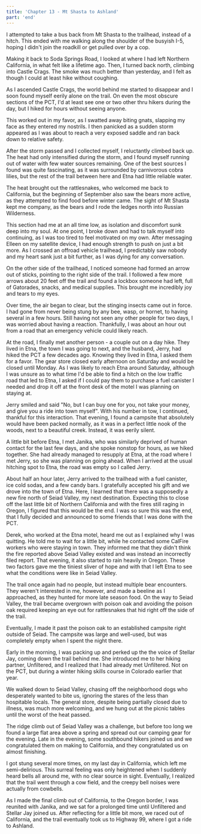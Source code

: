```yaml
---
title: 'Chapter 13 - Mt Shasta to Ashland'
part: 'end'
---
```


I attempted to take a bus back from Mt Shasta to the trailhead, instead of a hitch. This ended with me walking along the
shoulder of the busyish I-5, hoping I didn't join the roadkill or get pulled over by a cop.

Making it back to Soda Springs Road, I looked at where I had left Northern California, in what felt like a lifetime ago.
Then, I turned back north, climbing into Castle Crags. The smoke was much better than yesterday, and I felt as though I
could at least hike without coughing.

As I ascended Castle Crags, the world behind me started to disappear and I soon found myself eerily alone on the trail.
On even the most obscure sections of the PCT, I'd at least see one or two other thru hikers during the day, but I hiked
for hours without seeing anyone.

This worked out in my favor, as I swatted away biting gnats, slapping my face as they entered my nostrils. I then
panicked as a sudden storm appeared as I was about to reach a very exposed saddle and ran back down to relative safety.

After the storm passed and I collected myself, I reluctantly climbed back up. The heat had only intensified during the
storm, and I found myself running out of water with few water sources remaining. One of the best sources I found was
quite fascinating, as it was surrounded by carnivorous cobra lilies, but the rest of the trail between here and Etna had
little reliable water.

The heat brought out the rattlesnakes, who welcomed me back to California, but the beginning of September also saw the
bears more active, as they attempted to find food before winter came. The sight of Mt Shasta kept me company, as the
bears and I rode the ledges north into Russian Wilderness.

This section had me at an all time low, as isolation and discomfort sunk deep into my soul. At one point, I broke down
and had to talk myself into continuing, as I was too tired to feel motivated on my own. After messaging Elleen on my
satellite device, I had enough strength to push on just a bit more. As I crossed an offroad vehicle trailhead, I
predictably saw nobody and my heart sank just a bit further, as I was dying for any conversation.

On the other side of the trailhead, I noticed someone had formed an arrow out of sticks, pointing to the right side of
the trail. I followed a few more arrows about 20 feet off the trail and found a lockbox someone had left, full of
Gatorades, snacks, and medical supplies. This brought me incredibly joy and tears to my eyes.

Over time, the air began to clear, but the stinging insects came out in force. I had gone from never being stung by any
bee, wasp, or hornet, to having several in a few hours. Still having not seen any other people for two days, I was
worried about having a reaction. Thankfully, I was about an hour out from a road that an emergency vehicle could likely
reach.

At the road, I finally met another person - a couple out on a day hike. They lived in Etna, the town I was going to
next, and the husband, Jerry, had hiked the PCT a few decades ago. Knowing they lived in Etna, I asked them for a favor.
The gear store closed early afternoon on Saturday and would be closed until Monday. As I was likely to reach Etna around
Saturday, although I was unsure as to what time I'd be able to find a hitch on the low traffic road that led to Etna, I
asked if I could pay them to purchase a fuel canister I needed and drop it off at the front desk of the motel I was
planning on staying at.

Jerry smiled and said "No, but I can buy one for you, not take your money, and give you a ride into town myself". With
his number in tow, I continued, thankful for this interaction. That evening, I found a campsite that absolutely would
have been packed normally, as it was in a perfect little nook of the woods, next to a beautiful creek. Instead, it was
eerily silent.

A little bit before Etna, I met Janika, who was similarly deprived of human contact for the last few days, and she spoke
nonstop for hours, as we hiked together. She had already managed to resupply at Etna, at the road where I met Jerry, so
she was planning on going ahead. When I arrived at the usual hitching spot to Etna, the road was empty so I called
Jerry.

About half an hour later, Jerry arrived to the trailhead with a fuel canister, ice cold sodas, and a few candy bars. I
gratefully accepted his gift and we drove into the town of Etna. Here, I learned that there was a supposedly a new fire
north of Seiad Valley, my next destination. Expecting this to close off the last little bit of Northern California and
with the fires still raging in Oregon, I figured that this would be the end. I was so sure this was the end, that I
fully decided and announced to some friends that I was done with the PCT.

Derek, who worked at the Etna motel, heard me out as I explained why I was quitting. He told me to wait for a little
bit, while he contacted some CalFire workers who were staying in town. They informed me that they didn't think the fire
reported above Seiad Valley existed and was instead an incorrectly filed report. That evening, it also started to rain
heavily in Oregon. These two factors gave me the tiniest sliver of hope and with that I left Etna to see what the
conditions were like in Seiad Valley.

The trail once again had no people, but instead multiple bear encounters. They weren't interested in me, however, and
made a beeline as I approached, as they hunted for more late season food. On the way to Seiad Valley, the trail became
overgrown with poison oak and avoiding the poison oak required keeping an eye out for rattlesnakes that hid right off
the side of the trail.

Eventually, I made it past the poison oak to an established campsite right outside of Seiad. The campsite was large and
well-used, but was completely empty when I spent the night there.

Early in the morning, I was packing up and perked up the the voice of Stellar Jay, coming down the trail behind me. She
introduced me to her hiking partner, Unfiltered, and I realized that I had already met Unfiltered. Not on the PCT, but
during a winter hiking skills course in Colorado earlier that year.

We walked down to Seiad Valley, chasing off the neighborhood dogs who desperately wanted to bite us, ignoring the stares
of the less than hospitable locals. The general store, despite being partially closed due to illness, was much more
welcoming, and we hung out at the picnic tables until the worst of the heat passed.

The ridge climb out of Seiad Valley was a challenge, but before too long we found a large flat area above a spring and
spread out our camping gear for the evening. Late in the evening, some southbound hikers joined us and we congratulated
them on making to California, and they congratulated us on almost finishing.

I got stung several more times, on my last day in California, which left me semi-delirious. This surreal feeling was
only heightened when I suddenly heard bells all around me, with no clear source in sight. Eventually, I realized that
the trail went through a cow field, and the creepy bell noises were actually from cowbells.

As I made the final climb out of California, to the Oregon border, I was reunited with Janika, and we sat for a
prolonged time until Unfiltered and Stellar Jay joined us. After reflecting for a little bit more, we raced out of
California, and the trail eventually took us to Highway 99, where I got a ride to Ashland.
